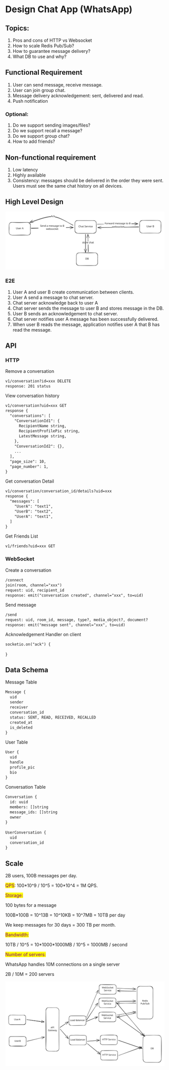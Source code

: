 # Design Chat App (WhatsApp)

## Topics:

1. Pros and cons of HTTP vs Websocket
2. How to scale Redis Pub/Sub?
3. How to guarantee message delivery?
4. What DB to use and why?

## Functional Requirement

1. User can send message, receive message.
2. User can join group chat.
3. Message delivery acknowledgement: sent, delivered and read.
4. Push notification

### Optional:

1. Do we support sending images/files?
2. Do we support recall a message?
3. Do we support group chat?
4. How to add friends?

## Non-functional requirement

1. Low latency
2. Highly available
3. Consistency: messages should be delivered in the order they were sent. Users must see the same chat history on all devices.

## High Level Design

<img src="../../.gitbook/assets/file.excalidraw (26).svg" alt="" class="gitbook-drawing">

### E2E

1. User A and user B create communication between clients.
2. User A send a message to chat server.
3. Chat server acknowledge back to user A
4. Chat server sends the message to user B and stores message in the DB.
5. User B sends an acknowledgement to chat server.
6. Chat server notifies user A message has been successfully delivered.
7. When user B reads the message, application notifies user A that B has read the message.

## API

### HTTP

Remove a conversation

```
v1/conversation?id=xxx DELETE
response: 201 status
```

View conversation history

```
v1/conversation?uid=xxx GET
response {
  "conversations": [
    "ConversationId1": {
      RecipientName string,
      RecipientProfilePic string,
      LatestMessage string,
    },
    "ConversationId2": {},
    ...
  ],
  "page_size": 10,
  "page_number": 1,
}
```

Get conversation Detail

```
v1/conversation/conversation_id/details?uid=xxx
response {
  "messages": [
    "UserA": "text1",
    "UserB": "text2",
    "UserA": "text1",
  ]
}
```

Get Friends List

```
v1/friends?uid=xxx GET
```

### WebSocket

Create a conversation

```
/connect 
join(room, channel="xxx")
request: uid, recipient_id
response: emit("conversation created", channel="xxx", to=uid)
```

Send message

```
/send
request: uid, room_id, message, type?, media_object?, document?
response: emit("message sent", channel="xxx", to=uid)
```

Acknowledgement Handler on client

```
socketio.on("ack") {

}
```

## Data Schema

Message Table

```
Message {
  uid
  sender
  receiver
  conversation_id
  status: SENT, READ, RECEIVED, RECALLED
  created_at
  is_deleted
}
```

User Table

```
User {
  uid
  handle
  profile_pic
  bio
}
```

Conversation Table

```
Conversation {
  id: uuid
  members: []string
  message_ids: []string
  owner
}

UserConversation {
  uid
  conversation_id
}
```

## Scale

2B users, 100B messages per day.

<mark style="color:purple;">QPS</mark>: 100\*10^9 / 10^5 = 100\*10^4 = 1M QPS.

<mark style="color:purple;">Storage:</mark>

100 bytes for a message

100B\*100B = 10^13B = 10^10KB = 10^7MB = 10TB per day

We keep messages for 30 days = 300 TB per month.

<mark style="color:purple;">Bandwidth:</mark>

10TB / 10^5 = 10\*1000\*1000MB / 10^5 = 1000MB / second

<mark style="color:purple;">Number of servers:</mark>

WhatsApp handles 10M connections on a single server

2B / 10M = 200 servers

<img src="../../.gitbook/assets/file.excalidraw (27).svg" alt="" class="gitbook-drawing">

